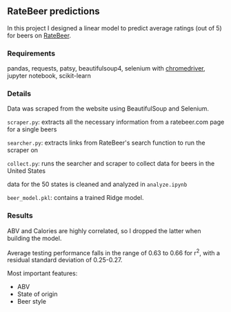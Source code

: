 ## RateBeer predictions

In this project I designed a linear model to predict average ratings (out of 5) for beers on [RateBeer](https://www.ratebeer.com/).  

### Requirements

pandas, requests, patsy, beautifulsoup4, selenium with [chromedriver](https://chromedriver.storage.googleapis.com/index.html?path=2.30/), jupyter notebook, scikit-learn

### Details

Data was scraped from the website using BeautifulSoup and Selenium.

`scraper.py`: extracts all the necessary information from a ratebeer.com page for a single beers

`searcher.py`: extracts links from RateBeer's search function to run the scraper on

`collect.py`: runs the searcher and scraper to collect data for beers in the United States

data for the 50 states is cleaned and  analyzed in `analyze.ipynb`

`beer_model.pkl`: contains a trained Ridge model.

### Results

ABV and Calories are highly correlated, so I dropped the latter when building the model.

Average testing performance falls in the range of 0.63 to 0.66 for r<sup>2</sup>, with a residual standard deviation of 0.25-0.27.

Most important features:
- ABV
- State of origin
- Beer style
